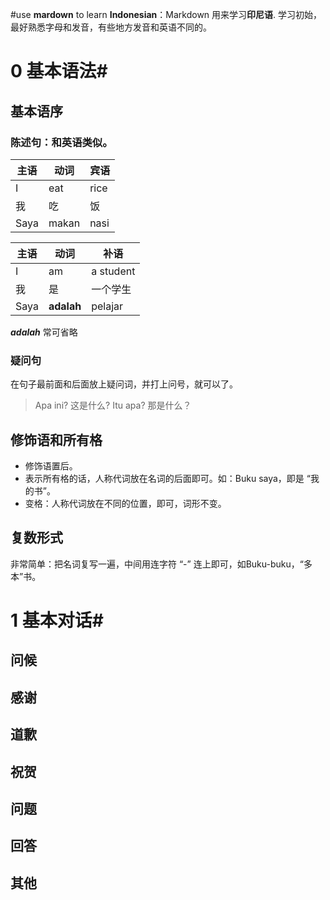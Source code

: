 #use **mardown** to learn **Indonesian**：Markdown 用来学习**印尼语**. 学习初始，最好熟悉字母和发音，有些地方发音和英语不同的。

# 0 基本语法#
## 基本语序
### 陈述句：和英语类似。
主语 | 动词 |宾语
----|----|----
I | eat | rice 
我 | 吃 |饭
Saya | makan | nasi

主语 | 动词 |补语
----|----|----
I | am | a student
我 | 是 | 一个学生
Saya | **adalah** | pelajar

**_adalah_** 常可省略

### 疑问句
在句子最前面和后面放上疑问词，并打上问号，就可以了。
> Apa ini? 这是什么?
> Itu apa? 那是什么？

## 修饰语和所有格
- 修饰语置后。
- 表示所有格的话，人称代词放在名词的后面即可。如：Buku saya，即是 “我的书”。
- 变格：人称代词放在不同的位置，即可，词形不变。

## 复数形式
非常简单：把名词复写一遍，中间用连字符 “-” 连上即可，如Buku-buku，“多本”书。
# 1 基本对话# 
## 问候
## 感谢
## 道歉
## 祝贺
## 问题
## 回答
## 其他

